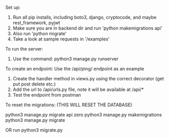 Set up:
1. Run all pip installs, including boto3, django, cryptocode, and maybe rest_framework, pyjwt
2. Make sure you are in backend dir and run 'python makemigrations api'
3. Also run 'python migrate'
4. Take a look at sample requests in '/examples'

To run the server:
1. Use the command: python3 manage.py runserver

To create an endpoint:
Use the /api/ping/ endpoint as an example

1. Create the handler method in views.py using the correct decorator (get put post delete etc.)
2. Add the url to /api/urls.py file, note it will be available at /api/*
3. Test the endpoint from postman


To reset the migrations:
(THIS WILL RESET THE DATABASE)

python3 manage.py migrate api zero
python3 manage.py makemigrations
python3 manage.py migrate

OR run
python3 migrate.py